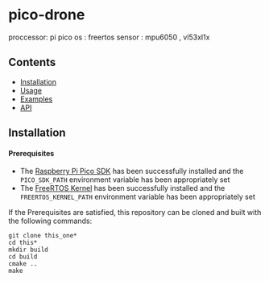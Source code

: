 # pico-drone 

proccessor: pi pico 
os : freertos
sensor : mpu6050 , vl53xl1x


## Contents

- [Installation](#installation)
- [Usage](#usage)
- [Examples](#examples)
- [API](#examples)


## Installation

#### Prerequisites

- The [Raspberry Pi Pico SDK](https://github.com/raspberrypi/pico-sdk) has
been successfully installed and the `PICO_SDK_PATH` environment variable has
been appropriately set
- The [FreeRTOS Kernel](https://github.com/FreeRTOS/FreeRTOS-Kernel) has been
successfully installed and the `FREERTOS_KERNEL_PATH` environment variable has
been appropriately set

If the Prerequisites are satisfied, this repository can be cloned and built
with the following commands:

```
git clone this_one*
cd this*
mkdir build
cd build
cmake ..
make
```


